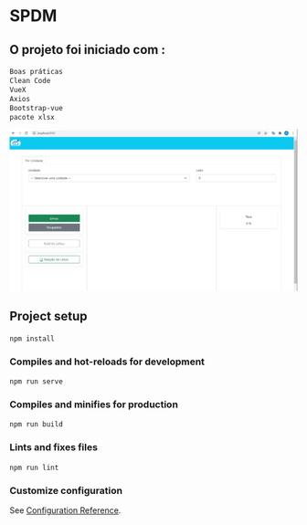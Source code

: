 # SPDM

## O projeto foi iniciado com : 

```
Boas práticas
Clean Code
VueX
Axios
Bootstrap-vue
pacote xlsx

```

![Alt Text](https://github.com/mayconlemosCloud/BootstrapVue-SPDM/blob/main/src/assets/spdm.gif)

## Project setup
```
npm install
```

### Compiles and hot-reloads for development
```
npm run serve
```

### Compiles and minifies for production
```
npm run build
```

### Lints and fixes files
```
npm run lint
```

### Customize configuration
See [Configuration Reference](https://cli.vuejs.org/config/).
